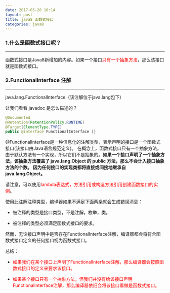 ```yaml
---
date: 2017-05-28 10:14
layout: post
title: java8 函数式接口
categories: java8
---
```


### 1.什么是函数式接口呢？
----------------------------------------

函数式接口是Java8新增加的内容。如果一个接口<font color="#FF0000">只有一个抽象方法</font>，那么该接口就是函数式接口。


### 2.FunctionalInterface 注解
----------------------------------------
java.lang.FunctionalInterface（该注解位于java.lang包下）

让我们看看 javadoc 是怎么描述的？

```java
@Documented
@Retention(RetentionPolicy.RUNTIME)
@Target(ElementType.TYPE)
public @interface FunctionalInterface {}
```

@FunctionalInterface是一种信息化的注解类型，表示声明的接口是一个函数式接口(该接口由Java语言规范定义)。
在概念上，函数式接口只有一个抽象方法。由于默认方法有一个实现，所以它们不是抽象的。**如果一个接口声明了一个抽象方法，该抽象方法覆盖了 java.lang.Object 的 public 方法，那么不会计入接口抽象方法的个数。
因为任何接口的实现类都将直接或间接地继承自java.lang.Object。**

请注意，可以使用<font color="#FF0000">lambda表达式，方法引用或构造方法引用创建函数接口的实例</font>。

使用此注解注释类型，编译器如果不满足下面两条就会生成错误消息：
*   被注释的类型是接口类型，不是注解，枚举，类。

*   被注释的类型必须满足函数式接口的要求。

然而，无论接口声明中是否存在FunctionalInterface注解，编译器都会将符合函数式接口定义的任何接口视为函数式接口。

总结：
*   <font color="#FF0000">如果我们在某个接口上声明了FunctionalInterface注解，那么编译器会按照函数式接口的定义来要求该接口。</font>

*   <font color="#FF0000">如果某个接口只有一个抽象方法，但我们并没有给该接口声明FunctionalInterface注解，那么编译器依旧会将该接口看做是函数式接口。</font>